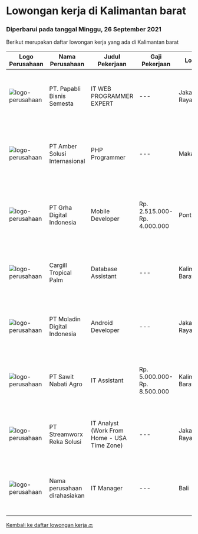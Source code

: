 
  # Lowongan kerja di Kalimantan barat

  ### Diperbarui pada tanggal Minggu, 26 September 2021

  Berikut merupakan daftar lowongan kerja yang ada di Kalimantan barat

  |Logo Perusahaan | Nama Perusahaan | Judul Pekerjaan | Gaji Pekerjaan | Lokasi | Deskripsi | Tanggal diunggah | Pranala |
  | -------------- | --------------- | --------------- | --------- | --------- | -------------- | ------- | ----------- |
  |![logo-perusahaan](https://image-service-cdn.seek.com.au/5d344ccf777069ee8f651721adf0cc572a40371d/ee4dce1061f3f616224767ad58cb2fc751b8d2dc)|PT. Papabli Bisnis Semesta|IT WEB PROGRAMMER EXPERT|---|Jakarta Raya|Job Descriptions: Complete the development process according to the timeline Ensuring the validity and suitability of data for each module Testing and...|Jumat, 24 September 2021|https://www.jobstreet.co.id/id/job/it-web-programmer-expert-3638116?token=0~14a57d52-5d99-4048-9809-7d0baddbd25d&sectionRank=1&jobId=jobstreet-id-job-3638116|
|![logo-perusahaan](https://us.123rf.com/450wm/pavelstasevich/pavelstasevich1811/pavelstasevich181101027/112815900-stock-vector-no-image-available-icon-flat-vector.jpg?ver=6)|PT Amber Solusi Internasional|PHP Programmer|---|Makassar|PHP ProgrammerRequirements: At least 5 years of solid hands-on experience in web development Required skills: MYSQL, CSS, HTML, Javascript, PHP...|Kamis, 23 September 2021|https://www.jobstreet.co.id/id/job/php-programmer-3637594?token=0~14a57d52-5d99-4048-9809-7d0baddbd25d&sectionRank=2&jobId=jobstreet-id-job-3637594|
|![logo-perusahaan](https://image-service-cdn.seek.com.au/dce5e731172ce1d9b1c4f19a96541d072359962c/ee4dce1061f3f616224767ad58cb2fc751b8d2dc)|PT Grha Digital Indonesia|Mobile Developer|Rp. 2.515.000-Rp. 4.000.000|Pontianak|Mobile Developer ditujukan pada mereka yang mempunyai spesialisasi dalam teknologi mobile. Hal itu meliputi aplikasi untuk Android, IOs, dan platform...|Jumat, 24 September 2021|https://www.jobstreet.co.id/id/job/mobile-developer-3638508?token=0~14a57d52-5d99-4048-9809-7d0baddbd25d&sectionRank=3&jobId=jobstreet-id-job-3638508|
|![logo-perusahaan](https://image-service-cdn.seek.com.au/b75fdae1d106dd1769f62376b58d226fd9374ce9/ee4dce1061f3f616224767ad58cb2fc751b8d2dc)|Cargill Tropical Palm|Database Assistant|---|Kalimantan Barat|Key Responsibilities: Prepare crop production database Prepare inorganic and organic fertilizer database Prepare BBC database Compile &amp; prepare...|Sabtu, 18 September 2021|https://www.jobstreet.co.id/id/job/database-assistant-3632264?token=0~14a57d52-5d99-4048-9809-7d0baddbd25d&sectionRank=4&jobId=jobstreet-id-job-3632264|
|![logo-perusahaan](https://image-service-cdn.seek.com.au/2f5d57381ccba0c9825e4d9de4faaf965d821c14/ee4dce1061f3f616224767ad58cb2fc751b8d2dc)|PT Moladin Digital Indonesia|Android Developer|---|Jakarta Raya|About The RoleWe are looking for an Android Developer to join our growing team here. Candidates will develop Android applications for phones and will...|Jumat, 17 September 2021|https://www.jobstreet.co.id/id/job/android-developer-3631432?token=0~14a57d52-5d99-4048-9809-7d0baddbd25d&sectionRank=5&jobId=jobstreet-id-job-3631432|
|![logo-perusahaan](https://image-service-cdn.seek.com.au/914edee7af0f14868669bc528d2e9f1eb565d65e/ee4dce1061f3f616224767ad58cb2fc751b8d2dc)|PT Sawit Nabati Agro|IT Assistant|Rp. 5.000.000-Rp. 8.500.000|Kalimantan Barat|Job Description : Carry out the development and maintenance of application systems and internet networks Carry out repairs / troubleshooting...|Rabu, 08 September 2021|https://www.jobstreet.co.id/id/job/it-assistant-3622160?token=0~14a57d52-5d99-4048-9809-7d0baddbd25d&sectionRank=6&jobId=jobstreet-id-job-3622160|
|![logo-perusahaan](https://image-service-cdn.seek.com.au/cd7e06fc22850c741eb8275c78b78d2cd1ec15f8/ee4dce1061f3f616224767ad58cb2fc751b8d2dc)|PT Streamworx Reka Solusi|IT Analyst (Work From Home - USA Time Zone)|---|Jakarta Raya|Responsibilities: Troubleshoot and improve existing processes: This can include processes that are written in JavaScript, or REST/SOAP Processes....|Jumat, 03 September 2021|https://www.jobstreet.co.id/id/job/it-analyst-work-from-home-usa-time-zone-3617936?token=0~14a57d52-5d99-4048-9809-7d0baddbd25d&sectionRank=7&jobId=jobstreet-id-job-3617936|
|![logo-perusahaan](https://us.123rf.com/450wm/pavelstasevich/pavelstasevich1811/pavelstasevich181101027/112815900-stock-vector-no-image-available-icon-flat-vector.jpg?ver=6)|Nama perusahaan dirahasiakan|IT Manager|---|Bali|Pendidikan minimal S1 segala jurusan Memiliki pengetahuan mengenai PHP dan bahasa pemrograman lainnya atau menguasai jaringan Gaji negotiable...|Rabu, 01 September 2021|https://www.jobstreet.co.id/id/job/it-manager-3615473?token=0~14a57d52-5d99-4048-9809-7d0baddbd25d&sectionRank=8&jobId=jobstreet-id-job-3615473|


  [Kembali ke daftar lowongan kerja 🔙](../README.md#daftar-lowongan-kerja)
  